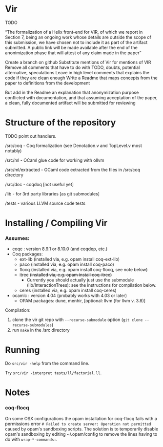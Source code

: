 # Vir

TODO

“The formalization of a Helix front-end for VIR, of which we report in Section 7, being an ongoing work whose details are outside the scope of this submission, we have chosen not to include it as part of the artifact submitted. A public link will be made available after the end of the anonimization phase that will attest of any claim made in the paper” 

Create a branch on github
Substitute mentions of Vir for mentions of VIR
Remove all comments that have to do with TODO, doubts, potential alternative, speculations
Leave in high level comments that explains the code if they are clean enough
Write a Readme that maps concepts from the paper to definitions from the development

But add in the Readme an explanation that anonymization purpose conflicted with documentation, and that assuming acceptation of the paper, a clean, fully documented artifact will be submitted for reviewing

# Structure of the repository

TODO point out handlers.

/src/coq  - Coq formalization (see Denotation.v and TopLevel.v most notably)

/src/ml   - OCaml glue code for working with ollvm

/src/ml/extracted - OCaml code extracted from the files in /src/coq directory

/src/doc - coqdoq  [not useful yet]

/lib  - for 3rd party libraries [as git submodules]

/tests - various LLVM source code tests

# Installing / Compiling Vir

### Assumes: 
  - coqc   : version 8.9.1 or 8.10.0 (and coqdep, etc.) 
  - Coq packages: 
    - ext-lib    (installed via, e.g. opam install coq-ext-lib)
    - paco       (installed via, e.g. opam install coq-paco)
    - flocq      (installed via, e.g. opam install coq-flocq, see note below) 
    - itree      ~~(installed via, e.g. opam install coq-itree)~~
      - Currently you should actually just use the submodule (lib/InteractionTrees): see the instructions for compilation below.
    - ceres      (installed via, e.g. opam install coq-ceres)
- ocamlc : version 4.04    (probably works with 4.03 or later)
  - OPAM packages: dune, menhir, [optional: llvm  (for llvm v. 3.8)]

Compilation:

1. clone the vir git repo with `--recurse-submodule` option (`git clone --recurse-submodules`)
2. run `make` in the /src directory

# Running

Do `src/vir -help` from the command line.

Try `src/vir -interpret tests/ll/factorial.ll`.


# Notes

### coq-flocq

On some OSX configurations the opam installation for coq-flocq fails with a
permissions error `# Failed to create server: Operation not permitted` caused by
opam's sandboxing scripts.  The solution is to temporarily disable opam's
sandboxing by editing ~/.opam/config to remove the lines having to do with
`wrap-*-commands:`.

